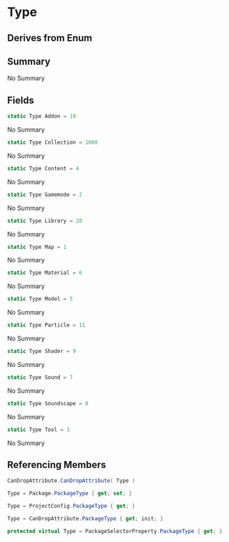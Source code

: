 # Type

## Derives from Enum

## Summary

No Summary
## Fields

```c#
static Type Addon = 10
```
No Summary
```c#
static Type Collection = 1000
```
No Summary
```c#
static Type Content = 4
```
No Summary
```c#
static Type Gamemode = 2
```
No Summary
```c#
static Type Library = 20
```
No Summary
```c#
static Type Map = 1
```
No Summary
```c#
static Type Material = 6
```
No Summary
```c#
static Type Model = 5
```
No Summary
```c#
static Type Particle = 11
```
No Summary
```c#
static Type Shader = 9
```
No Summary
```c#
static Type Sound = 7
```
No Summary
```c#
static Type Soundscape = 8
```
No Summary
```c#
static Type Tool = 3
```
No Summary
## Referencing Members

```c#
CanDropAttribute.CanDropAttribute( Type ) 
```
```c#
Type = Package.PackageType { get; set; } 
```
```c#
Type = ProjectConfig.PackageType { get; } 
```
```c#
Type = CanDropAttribute.PackageType { get; init; } 
```
```c#
protected virtual Type = PackageSelectorProperty.PackageType { get; } 
```
